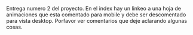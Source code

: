 Entrega numero 2 del proyecto. En el index hay un linkeo a una hoja de animaciones que esta comentado para mobile y debe ser descomentado para vista desktop. Porfavor ver comentarios que deje aclarando algunas cosas.